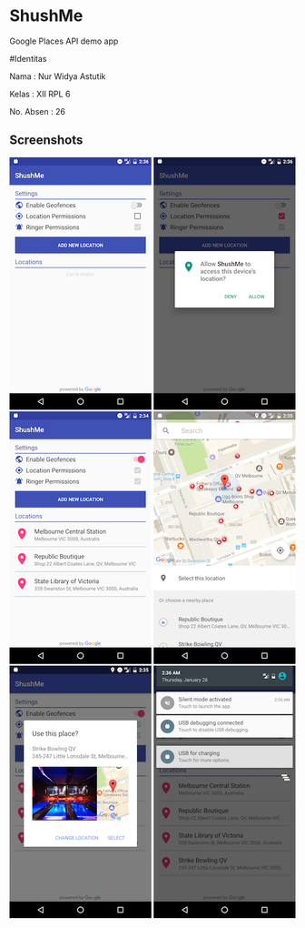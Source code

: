 # ShushMe
Google Places API demo app

#Identitas

Nama : Nur Widya Astutik


Kelas : XII RPL 6


No. Absen : 26


## Screenshots

![Screenshot1](screenshots/screen_1.png) ![Screenshot2](screenshots/screen_2.png) ![Screenshot3](screenshots/screen_3.png)
![Screenshot4](screenshots/screen_4.png) ![Screenshot5](screenshots/screen_5.png) ![Screenshot6](screenshots/screen_6.png)
